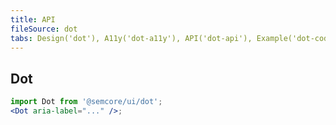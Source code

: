```yaml
---
title: API
fileSource: dot
tabs: Design('dot'), A11y('dot-a11y'), API('dot-api'), Example('dot-code'), Changelog('dot-changelog')
---
```


## Dot

```jsx
import Dot from '@semcore/ui/dot';
<Dot aria-label="..." />;
```

<TypesView type="DotProps" :types={...types} />

<script setup>import { data as types } from '@types.data.ts';</script>